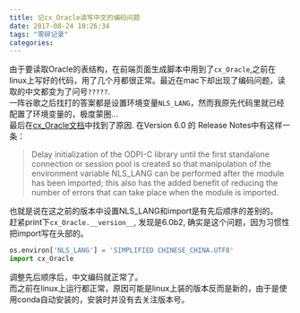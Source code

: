 ```yaml
---
title: 记cx_Oracle读写中文的编码问题
date: 2017-08-24 10:26:34
tags: "零碎记录"
categories:
---
```

由于要读取Oracle的表结构，在前端页面生成脚本中用到了`cx_Oracle`,之前在linux上写好的代码，用了几个月都很正常。最近在mac下却出现了编码问题，读取的中文都变为了问号`?????`.  
一阵谷歌之后找打的答案都是设置环境变量`NLS_LANG`，然而我原先代码里就已经配置了环境变量的，极度蒙圈...  
最后在[cx_Oracle文档](https://cx-oracle.readthedocs.io/en/latest/index.html)中找到了原因.
在Version 6.0 的 Release Notes中有这样一条：
> Delay initialization of the ODPI-C library until the first standalone connection or session pool is created so that manipulation of the environment variable NLS_LANG can be performed after the module has been imported; this also has the added benefit of reducing the number of errors that can take place when the module is imported.  

也就是说在这之前的版本中设置NLS_LANG和import是有先后顺序的差别的。  
赶紧print下`cx_Oracle.__version__`, 发现是6.0b2, 确实是这个问题，因为习惯性把import写在头部的。
```python
os.environ['NLS_LANG'] = 'SIMPLIFIED CHINESE_CHINA.UTF8'
import cx_Oracle
```
调整先后顺序后，中文编码就正常了。  
而之前在linux上运行都正常，原因可能是linux上装的版本反而是新的，由于是使用conda自动安装的，安装时并没有去关注版本号。
